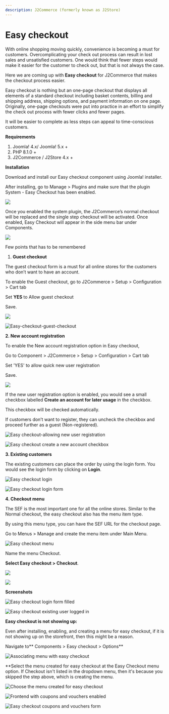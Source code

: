 ```yaml
---
description: J2Commerce (formerly known as J2Store)
---
```


# Easy checkout

With online shopping moving quickly, convenience is becoming a must for customers. Overcomplicating your check out process can result in lost sales and unsatisfied customers. One would think that fewer steps would make it easier for the customer to check out, but that is not always the case.

Here we are coming up with **Easy checkout** for J2Commerce that makes the checkout process easier.

Easy checkout is nothing but an one-page checkout that displays all elements of a standard checkout including basket contents, billing and shipping address, shipping options, and payment information on one page. Originally, one-page checkouts were put into practice in an effort to simplify the check out process with fewer clicks and fewer pages.

It will be easier to complete as less steps can appeal to time-conscious customers.

**Requirements**

1. Joomla! 4.x/ Joomla! 5.x +
2. PHP 8.1.0 +
3. J2Commerce / J2Store 4.x +

**Installation**

Download and install our Easy checkout component using Joomla! installer.

After installing, go to Manage > Plugins and make sure that the plugin System - Easy Checkout has been enabled.

![](<../../assets/vat-tax-8 (1).webp>)

Once you enabled the system plugin, the J2Commerce’s normal checkout will be replaced and the single step checkout will be activated. Once enabled, Easy Checkout will appear in the side menu bar under Components.

![](<../../assets/easy-checkout1a.webp>)

Few points that has to be remembered

1. **Guest checkout**

The guest checkout form is a must for all online stores for the customers who don’t want to have an account.

To enable the Guest checkout, go to J2Commerce > Setup > Configuration > Cart tab

Set **YES** to Allow guest checkout

Save.

![](<../../assets/vat-tax-9.webp>)

![Easy-checkout-guest-checkout](https://raw.githubusercontent.com/j2store/doc-images/master/easy-checkout/easy-checkout/easycheckout-guest.png)

**2. New account registration**

To enable the New account registration option in Easy checkout,

Go to Component > J2Commerce > Setup > Configuration > Cart tab

Set 'YES' to allow quick new user registration

Save.

![](<../../assets/vat-tax-10 (1).webp>)

If the new user registration option is enabled, you would see a small checkbox labelled **Create an account for later usage** in the checkbox.

This checkbox will be checked automatically.

If customers don’t want to register, they can uncheck the checkbox and proceed further as a guest (Non-registered).

![Easy checkout-allowing new user registration](https://raw.githubusercontent.com/j2store/doc-images/master/easy-checkout/easy-checkout/easycheckout-allow-user-registration-frontend.png)

![Easy checkout create a new account checkbox](https://raw.githubusercontent.com/j2store/doc-images/master/easy-checkout/easy-checkout/easycheckout-unselectbox-creating-new-acc.png)

**3. Existing customers**

The existing customers can place the order by using the login form. You would see the login form by clicking on **Login**.

![Easy checkout login](https://raw.githubusercontent.com/j2store/doc-images/master/easy-checkout/easy-checkout/easycheckout-login.png)

![Easy checkout login form](https://raw.githubusercontent.com/j2store/doc-images/master/easy-checkout/easy-checkout/easycheckout-loginform.png)

**4. Checkout menu**

The SEF is the most important one for all the online stores. Similar to the Normal checkout, the easy checkout also has the menu item type.

By using this menu type, you can have the SEF URL for the checkout page.

Go to Menus > Manage and create the menu item under Main Menu.&#x20;

![Easy checkout menu](../../assets/easy-checkout3.webp)

Name the menu Checkout.&#x20;

**Select Easy checkout > Checkout**.

![](<../../assets/easy-checkout2b.webp>)

![](<../../assets/easy-checkout2c.webp>)

**Screenshots**

![Easy checkout login form filled](https://raw.githubusercontent.com/j2store/doc-images/master/easy-checkout/easy-checkout/easycheckout-loginform-filled.png)

![Easy checkout existing user logged in](https://raw.githubusercontent.com/j2store/doc-images/master/easy-checkout/easy-checkout/easycheckout-existing-user.png)

**Easy checkout is not showing up:**

Even after installing, enabling, and creating a menu for easy checkout, if it is not showing up on the storefront, then this might be a reason.

Navigate to\*\* Components > Easy checkout > Options\*\*

![Associating menu with easy checkout](<../../assets/easy-checkout2 (1).webp>)

\*\*Select the menu created for easy checkout at the Easy Checkout menu option. If Checkout isn't listed in the dropdown menu, then it's because you skipped the step above, which is creating the menu.

![Choose the menu created for easy checkout](../../assets/easy-checkout4.webp)

![Frontend with coupons and vouchers enabled](https://raw.githubusercontent.com/j2store/doc-images/master/easy-checkout/easy-checkout/easy-checkout-coupons-vouchers-frontend.png)

![Easy checkout coupons and vouchers form](https://raw.githubusercontent.com/j2store/doc-images/master/easy-checkout/easy-checkout/easy-checkout-coupons-vouchers-clicked.png)
